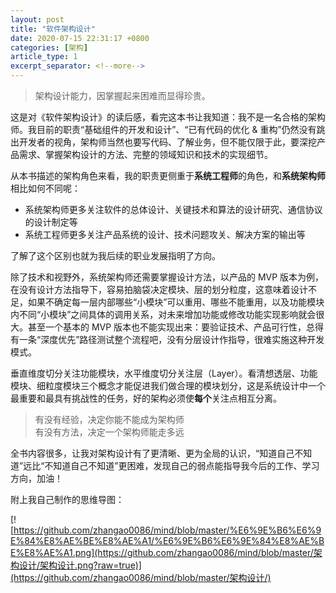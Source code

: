 ```yaml
---
layout: post
title: "软件架构设计"
date: 2020-07-15 22:31:17 +0800
categories: [架构]
article_type: 1
excerpt_separator: <!--more-->
---
```


>  架构设计能力，因掌握起来困难而显得珍贵。

这是对《软件架构设计》的读后感，看完这本书让我知道：我不是一名合格的架构师。我目前的职责“基础组件的开发和设计”、“已有代码的优化 & 重构”仍然没有跳出开发者的视角，架构师当然也要写代码、了解业务，但不能仅限于此，要深挖产品需求、掌握架构设计的方法、完整的领域知识和技术的实现细节。

<!--more-->

从本书描述的架构角色来看，我的职责更侧重于**系统工程师**的角色，和**系统架构师**相比如何不同呢：

- 系统架构师更多关注软件的总体设计、关键技术和算法的设计研究、通信协议的设计制定等
- 系统工程师更多关注产品系统的设计、技术问题攻关、解决方案的输出等

了解了这个区别也就为我后续的职业发展指明了方向。

除了技术和视野外，系统架构师还需要掌握设计方法，以产品的 MVP 版本为例，在没有设计方法指导下，容易拍脑袋决定模块、层的划分粒度，这意味着设计不足，如果不确定每一层内部哪些“小模块”可以重用、哪些不能重用，以及功能模块内不同“小模块”之间具体的调用关系，对未来增加功能或修改功能实现影响就会很大。甚至一个基本的 MVP 版本也不能实现出来：要验证技术、产品可行性，总得有一条“深度优先”路径测试整个流程吧，没有分层设计作指导，很难实施这种开发模式。

垂直维度切分关注功能模块，水平维度切分关注层（Layer）。看清想透层、功能模块、细粒度模块三个概念才能促进我们做合理的模块划分，这是系统设计中一个最重要和最具有挑战性的任务，好的架构必须使**每个**关注点相互分离。

>  有没有经验，决定你能不能成为架构师  
>  有没有方法，决定一个架构师能走多远

全书内容很多，让我对架构设计有了更清晰、更为全局的认识，“知道自己不知道”远比“不知道自己不知道”更困难，发现自己的弱点能指导我今后的工作、学习方向，加油！

附上我自己制作的思维导图：

[![https://github.com/zhangao0086/mind/blob/master/%E6%9E%B6%E6%9E%84%E8%AE%BE%E8%AE%A1/%E6%9E%B6%E6%9E%84%E8%AE%BE%E8%AE%A1.png](https://github.com/zhangao0086/mind/blob/master/架构设计/架构设计.png?raw=true)](https://github.com/zhangao0086/mind/blob/master/架构设计/)